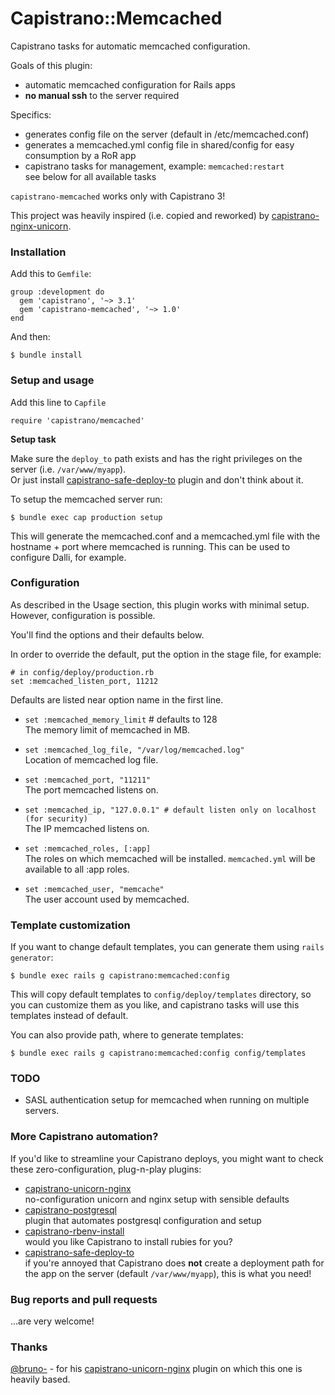 # Capistrano::Memcached

Capistrano tasks for automatic memcached configuration.

Goals of this plugin:

* automatic memcached configuration for Rails apps
* **no manual ssh** to the server required

Specifics:

* generates config file on the server (default in /etc/memcached.conf)
* generates a memcached.yml config file in shared/config for easy consumption by a RoR app
* capistrano tasks for management, example: `memcached:restart`<br/>
see below for all available tasks

`capistrano-memcached` works only with Capistrano 3!

This project was heavily inspired (i.e. copied and reworked) by 
[capistrano-nginx-unicorn](https://github.com/bruno-/capistrano-nginx-unicorn).

### Installation

Add this to `Gemfile`:

    group :development do
      gem 'capistrano', '~> 3.1'
      gem 'capistrano-memcached', '~> 1.0'
    end

And then:

    $ bundle install

### Setup and usage

Add this line to `Capfile`

    require 'capistrano/memcached'

**Setup task**

Make sure the `deploy_to` path exists and has the right privileges on the
server (i.e. `/var/www/myapp`).<br/>
Or just install
[capistrano-safe-deploy-to](https://github.com/bruno-/capistrano-safe-deploy-to)
plugin and don't think about it.

To setup the memcached server run:

    $ bundle exec cap production setup
    
This will generate the memcached.conf and a memcached.yml file with the hostname + port
where memcached is running. This can be used to configure Dalli, for example.

### Configuration

As described in the Usage section, this plugin works with minimal setup.
However, configuration is possible.

You'll find the options and their defaults below.

In order to override the default, put the option in the stage file, for example:

    # in config/deploy/production.rb
    set :memcached_listen_port, 11212

Defaults are listed near option name in the first line.

* `set :memcached_memory_limit` # defaults to 128<br/>
The memory limit of memcached in MB.

* `set :memcached_log_file, "/var/log/memcached.log"`<br/>
Location of memcached log file.

* `set :memcached_port, "11211"`<br/>
The port memcached listens on.

* `set :memcached_ip, "127.0.0.1" # default listen only on localhost (for security) `<br/>
The IP memcached listens on.

* `set :memcached_roles, [:app]`<br/>
The roles on which memcached will be installed. `memcached.yml` will be available to all :app roles.

* `set :memcached_user, "memcache"`<br/>
The user account used by memcached.


### Template customization

If you want to change default templates, you can generate them using
`rails generator`:

    $ bundle exec rails g capistrano:memcached:config

This will copy default templates to `config/deploy/templates` directory, so you
can customize them as you like, and capistrano tasks will use this templates
instead of default.

You can also provide path, where to generate templates:

    $ bundle exec rails g capistrano:memcached:config config/templates

    
### TODO
* SASL authentication setup for memcached when running on multiple servers. 
    
### More Capistrano automation?

If you'd like to streamline your Capistrano deploys, you might want to check
these zero-configuration, plug-n-play plugins:

- [capistrano-unicorn-nginx](https://github.com/bruno-/capistrano-unicorn-nginx)<br/>
no-configuration unicorn and nginx setup with sensible defaults
- [capistrano-postgresql](https://github.com/bruno-/capistrano-postgresql)<br/>
plugin that automates postgresql configuration and setup
- [capistrano-rbenv-install](https://github.com/bruno-/capistrano-rbenv-install)<br/>
would you like Capistrano to install rubies for you?
- [capistrano-safe-deploy-to](https://github.com/bruno-/capistrano-safe-deploy-to)<br/>
if you're annoyed that Capistrano does **not** create a deployment path for the
app on the server (default `/var/www/myapp`), this is what you need!

### Bug reports and pull requests

...are very welcome!

### Thanks

[@bruno-](https://github.com/bruno-) - for his
[capistrano-unicorn-nginx](https://github.com/bruno-/capistrano-unicorn-nginx) plugin on which this
one is heavily based.
